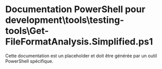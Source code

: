 # Documentation PowerShell pour development\tools\testing-tools\Get-FileFormatAnalysis.Simplified.ps1

Cette documentation est un placeholder et doit être générée par un outil PowerShell spécifique.
